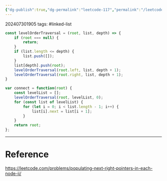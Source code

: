 ```yaml
---
{"dg-publish":true,"dg-permalink":"leetcode-117","permalink":"/leetcode-117/"}
---
```


202407301905
tags: #linked-list 

```js
const levelOrderTraversal = (root, list, depth) => {
	if (root === null) {
		return;
	}
	if (list.length <= depth) {
		list.push([]);
	}
	list[depth].push(root);
	levelOrderTraversal(root.left, list, depth + 1);
	levelOrderTraversal(root.right, list, depth + 1);
}

var connect = function(root) {
	const levelList = [];
	levelOrderTraversal(root, levelList, 0);
	for (const list of levelList) {
		for (let i = 0; i < list.length - 1; i++) {
			list[i].next = list[i + 1];
		}
	}
	return root;
};
```

---
# Reference

https://leetcode.com/problems/populating-next-right-pointers-in-each-node-ii/
